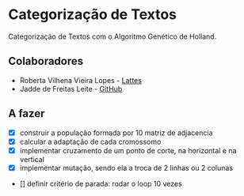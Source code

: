 # Categorização de Textos

Categorização de Textos com o Algoritmo Genético de Holland.

## Colaboradores

- Roberta Vilhena Vieira Lopes - [Lattes](http://lattes.cnpq.br/7000283790939630)
- Jadde de Freitas Leite - [GitHub](https://github.com/Jaddefreitas)

## A fazer

- [x] construir a população formada por 10 matriz de adjacencia
- [x] calcular a adaptação de cada cromossomo
- [x] implementar cruzamento de um ponto de corte, na horizontal e na vertical
- [x] implementar mutação, sendo ela a troca de 2 linhas ou 2 colunas
- [] definir critério de parada: rodar o loop 10 vezes